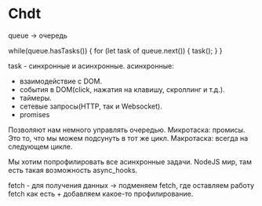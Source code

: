 # Chdt

queue -> очередь

while(queue.hasTasks()) {
  for (let task of queue.next()) {
    task();
  }
}

task - синхронные и асинхронные.
асинхронные:
- взаимодействие с DOM.
- события в DOM(click, нажатия на клавишу, скроллинг и т.д.).
- таймеры.
- сетевые запросы(HTTP, так и Websocket).
- promises

Позволяют нам немного управлять очередью.
Микротаска: промисы. Это то, что мы можем подсунуть в тот же цикл.
Макротаска: всегда на следующем цикле.

Мы хотим попрофилировать все асинхронные задачи.
NodeJS мир, там есть такая возможность async_hooks.

fetch - для получения данных -> подменяем fetch, где оставляем
работу fetch как есть + добавляем какое-то профилирование.
